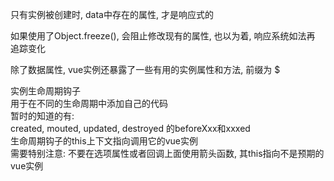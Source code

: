 只有实例被创建时, data中存在的属性, 才是响应式的


如果使用了Object.freeze(), 会阻止修改现有的属性, 也以为着, 响应系统如法再 追踪变化


除了数据属性, vue实例还暴露了一些有用的实例属性和方法, 前缀为 $


实例生命周期钩子  
用于在不同的生命周期中添加自己的代码  
暂时的知道的有:  
created, mouted, updated, destroyed 的beforeXxx和xxxed  
生命周期钩子的this上下文指向调用它的vue实例  
需要特别注意: 不要在选项属性或者回调上面使用箭头函数, 其this指向不是预期的vue实例
